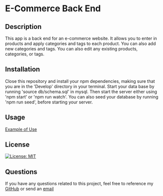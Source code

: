 # E-Commerce Back End

## Description

This app is a back end for an e-commerce website. It allows you to enter in products and apply categories and tags to each product. You can also add new categories and tags. You can also edit any existing products, categories, or tags.

## Installation

Close this repository and install your npm dependencies, making sure that you are in the 'Develop' directory in your terminal. Start your data base by running 'source db/schema.sql' in mysql. Then start the server either using 'npm start' or 'npm run watch'. You can also seed your database by running 'npm run seed', before starting your server.

## Usage

[Example of Use](https://drive.google.com/file/d/1R4_7lCDpH2PSBMAo_mBFce7np3OIxOLC/view)

## License

[![License: MIT](https://img.shields.io/badge/License-MIT-yellow.svg)](https://opensource.org/licenses/MIT)

## Questions

If you have any questions related to this project, feel free to reference my [GitHub](github.com/jaguilar95) or send an [email](josue.aguilar1995+bootcamp@gmail.com)
